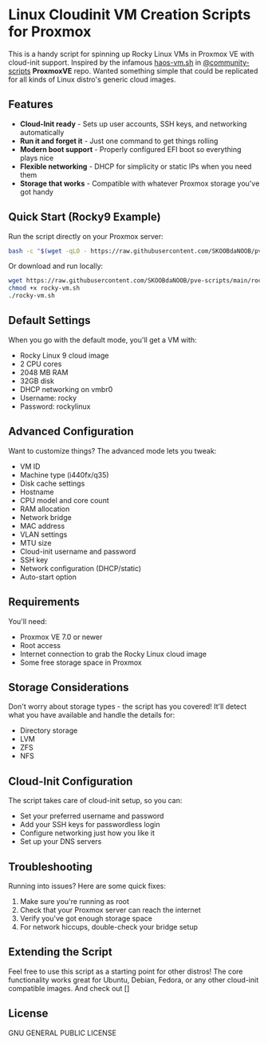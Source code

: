 # Linux Cloudinit VM Creation Scripts for Proxmox

This is a handy script for spinning up Rocky Linux VMs in Proxmox VE with cloud-init support. Inspired by the infamous [haos-vm.sh](https://raw.githubusercontent.com/community-scripts/ProxmoxVE/main/vm/haos-vm.sh) in [@community-scripts](https://github.com/community-scripts/ProxmoxVE) **ProxmoxVE**  repo. Wanted something simple that could be replicated for all kinds of Linux distro's generic cloud images.

## Features

- **Cloud-Init ready** - Sets up user accounts, SSH keys, and networking automatically
- **Run it and forget it** - Just one command to get things rolling
- **Modern boot support** - Properly configured EFI boot so everything plays nice
- **Flexible networking** - DHCP for simplicity or static IPs when you need them
- **Storage that works** - Compatible with whatever Proxmox storage you've got handy

## Quick Start (Rocky9 Example)

Run the script directly on your Proxmox server:

```bash
bash -c "$(wget -qLO - https://raw.githubusercontent.com/SKOOBdaNOOB/pve-scripts/main/rocky-vm.sh)"
```

Or download and run locally:

```bash
wget https://raw.githubusercontent.com/SKOOBdaNOOB/pve-scripts/main/rocky-vm.sh
chmod +x rocky-vm.sh
./rocky-vm.sh
```

## Default Settings

When you go with the default mode, you'll get a VM with:

- Rocky Linux 9 cloud image
- 2 CPU cores
- 2048 MB RAM
- 32GB disk
- DHCP networking on vmbr0
- Username: rocky
- Password: rockylinux

## Advanced Configuration

Want to customize things? The advanced mode lets you tweak:

- VM ID
- Machine type (i440fx/q35)
- Disk cache settings
- Hostname
- CPU model and core count
- RAM allocation
- Network bridge
- MAC address
- VLAN settings
- MTU size
- Cloud-init username and password
- SSH key
- Network configuration (DHCP/static)
- Auto-start option

## Requirements

You'll need:
- Proxmox VE 7.0 or newer
- Root access
- Internet connection to grab the Rocky Linux cloud image
- Some free storage space in Proxmox

## Storage Considerations

Don't worry about storage types - the script has you covered! It'll detect what you have available and handle the details for:

- Directory storage
- LVM
- ZFS
- NFS

## Cloud-Init Configuration

The script takes care of cloud-init setup, so you can:

- Set your preferred username and password
- Add your SSH keys for passwordless login
- Configure networking just how you like it
- Set up your DNS servers

## Troubleshooting

Running into issues? Here are some quick fixes:

1. Make sure you're running as root
2. Check that your Proxmox server can reach the internet
3. Verify you've got enough storage space
4. For network hiccups, double-check your bridge setup

## Extending the Script

Feel free to use this script as a starting point for other distros! The core functionality works great for Ubuntu, Debian, Fedora, or any other cloud-init compatible images. And check out []

## License

GNU GENERAL PUBLIC LICENSE
